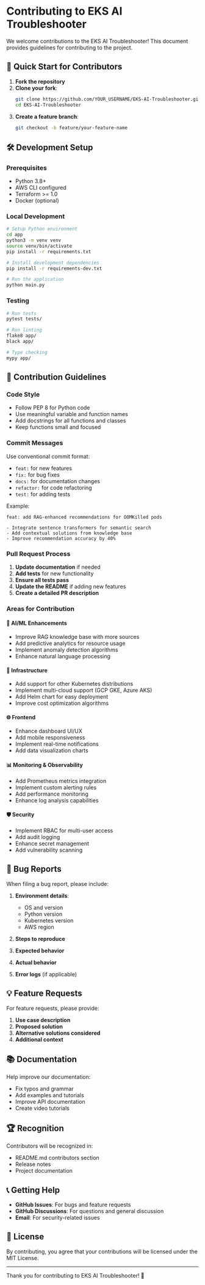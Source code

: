 # Contributing to EKS AI Troubleshooter

We welcome contributions to the EKS AI Troubleshooter! This document provides guidelines for contributing to the project.

## 🚀 Quick Start for Contributors

1. **Fork the repository**
2. **Clone your fork**:
   ```bash
   git clone https://github.com/YOUR_USERNAME/EKS-AI-Troubleshooter.git
   cd EKS-AI-Troubleshooter
   ```
3. **Create a feature branch**:
   ```bash
   git checkout -b feature/your-feature-name
   ```

## 🛠️ Development Setup

### Prerequisites
- Python 3.8+
- AWS CLI configured
- Terraform >= 1.0
- Docker (optional)

### Local Development
```bash
# Setup Python environment
cd app
python3 -m venv venv
source venv/bin/activate
pip install -r requirements.txt

# Install development dependencies
pip install -r requirements-dev.txt

# Run the application
python main.py
```

### Testing
```bash
# Run tests
pytest tests/

# Run linting
flake8 app/
black app/

# Type checking
mypy app/
```

## 📝 Contribution Guidelines

### Code Style
- Follow PEP 8 for Python code
- Use meaningful variable and function names
- Add docstrings for all functions and classes
- Keep functions small and focused

### Commit Messages
Use conventional commit format:
- `feat:` for new features
- `fix:` for bug fixes
- `docs:` for documentation changes
- `refactor:` for code refactoring
- `test:` for adding tests

Example:
```
feat: add RAG-enhanced recommendations for OOMKilled pods

- Integrate sentence transformers for semantic search
- Add contextual solutions from knowledge base
- Improve recommendation accuracy by 40%
```

### Pull Request Process

1. **Update documentation** if needed
2. **Add tests** for new functionality
3. **Ensure all tests pass**
4. **Update the README** if adding new features
5. **Create a detailed PR description**

### Areas for Contribution

#### 🧠 AI/ML Enhancements
- Improve RAG knowledge base with more sources
- Add predictive analytics for resource usage
- Implement anomaly detection algorithms
- Enhance natural language processing

#### 🔧 Infrastructure
- Add support for other Kubernetes distributions
- Implement multi-cloud support (GCP GKE, Azure AKS)
- Add Helm chart for easy deployment
- Improve cost optimization algorithms

#### 🌐 Frontend
- Enhance dashboard UI/UX
- Add mobile responsiveness
- Implement real-time notifications
- Add data visualization charts

#### 📊 Monitoring & Observability
- Add Prometheus metrics integration
- Implement custom alerting rules
- Add performance monitoring
- Enhance log analysis capabilities

#### 🛡️ Security
- Implement RBAC for multi-user access
- Add audit logging
- Enhance secret management
- Add vulnerability scanning

## 🐛 Bug Reports

When filing a bug report, please include:

1. **Environment details**:
   - OS and version
   - Python version
   - Kubernetes version
   - AWS region

2. **Steps to reproduce**
3. **Expected behavior**
4. **Actual behavior**
5. **Error logs** (if applicable)

## 💡 Feature Requests

For feature requests, please provide:

1. **Use case description**
2. **Proposed solution**
3. **Alternative solutions considered**
4. **Additional context**

## 📚 Documentation

Help improve our documentation:

- Fix typos and grammar
- Add examples and tutorials
- Improve API documentation
- Create video tutorials

## 🏆 Recognition

Contributors will be recognized in:
- README.md contributors section
- Release notes
- Project documentation

## 📞 Getting Help

- **GitHub Issues**: For bugs and feature requests
- **GitHub Discussions**: For questions and general discussion
- **Email**: For security-related issues

## 📄 License

By contributing, you agree that your contributions will be licensed under the MIT License.

---

Thank you for contributing to EKS AI Troubleshooter! 🚀